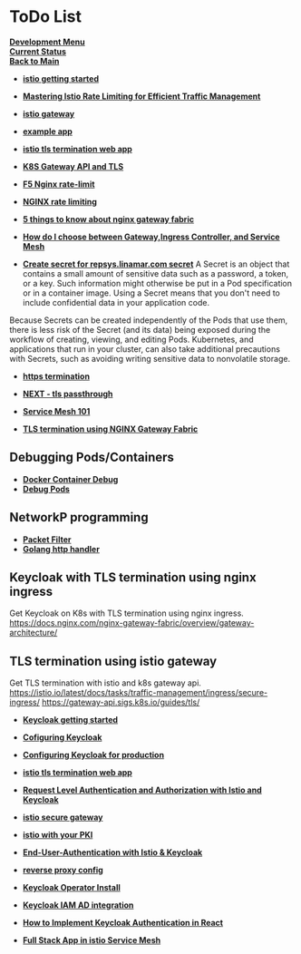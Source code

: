 # ToDo List

**[Development Menu](./menu.md)**\
**[Current Status](../status/weekly/current_status.md)**\
**[Back to Main](../../README.md)**

- **[istio getting started](https://istio.io/latest/docs/setup/getting-started/)**
- **[Mastering Istio Rate Limiting for Efficient Traffic Management](../../research/a_l/istio/threat_protection/rate_limiting.md)**

- **[istio gateway](https://istio.io/latest/docs/reference/config/networking/gateway/)**

- **[example app](https://medium.com/@SabujJanaCodes/running-a-full-stack-app-in-istio-service-mesh-part-1-87b828f4d1cc)**
- **[istio tls termination web app](https://www.danielstechblog.io/run-the-istio-ingress-gateway-with-tls-termination-and-tls-passthrough/)**

- **[K8S Gateway API and TLS](https://imesh.ai/blog/secure-tls-kubernetes-gateway-api/)**
- **[F5 Nginx rate-limit](https://docs.nginx.com/nginx/admin-guide/security-controls/controlling-access-proxied-http/)**
- **[NGINX rate limiting](https://www.f5.com/company/blog/nginx/microservices-march-protect-kubernetes-apis-with-rate-limiting)**
- **[5 things to know about nginx gateway fabric](https://blog.nginx.org/blog/5-things-to-know-about-nginx-gateway-fabric)**
- **[How do I choose between Gateway,Ingress Controller, and Service Mesh](../../research/m_z/nginx_gateway_fabric/choose_gateway_ingress_or_mesh.md)**
- **[Create secret for repsys.linamar.com secret](../../research/a_l/k8s/secrets/secrets.md)**
A Secret is an object that contains a small amount of sensitive data such as a password, a token, or a key. Such information might otherwise be put in a Pod specification or in a container image. Using a Secret means that you don't need to include confidential data in your application code.

Because Secrets can be created independently of the Pods that use them, there is less risk of the Secret (and its data) being exposed during the workflow of creating, viewing, and editing Pods. Kubernetes, and applications that run in your cluster, can also take additional precautions with Secrets, such as avoiding writing sensitive data to nonvolatile storage.

- **[https termination](../../research/m_z/nginx_gateway_fabric/https_termination.md#send-traffic)**

- **[NEXT - tls passthrough](../../research/m_z/nginx_gateway_fabric/tls_passthrough.md)**

- **[Service Mesh 101](../../research/a_l/application_architecture/service_mesh_101.md)**
- **[TLS termination using NGINX Gateway Fabric](../../research/m_z/nginx_gateway_fabric/https_termination.md)**

## Debugging Pods/Containers

- **[Docker Container Debug](https://code.visualstudio.com/docs/containers/debug-common)**
- **[Debug Pods](https://kubernetes.io/docs/tasks/debug/debug-application/debug-running-pod/)**

## NetworkP programming

- **[Packet Filter](https://github.com/ghedo/go.pkt)**
- **[Golang http handler](https://medium.com/geekculture/demystifying-http-handlers-in-golang-a363e4222756)**

## Keycloak with TLS termination using nginx ingress

Get Keycloak on K8s with TLS termination using nginx ingress.
<https://docs.nginx.com/nginx-gateway-fabric/overview/gateway-architecture/>

## TLS termination using istio gateway

Get TLS termination with istio and k8s gateway api.
<https://istio.io/latest/docs/tasks/traffic-management/ingress/secure-ingress/>
<https://gateway-api.sigs.k8s.io/guides/tls/>

- **[Keycloak getting started](../../research/a_l/iam/keycloak/keycloak_getting_started.md)**
- **[Cofiguring Keycloak](../../research/a_l/iam/keycloak/configuring_keycloak.md)**
- **[Configuring Keycloak for production](../../research/a_l/iam/keycloak/configuration_production.md)**

- **[istio tls termination web app](https://www.danielstechblog.io/run-the-istio-ingress-gateway-with-tls-termination-and-tls-passthrough/)**

- **[Request Level Authentication and Authorization with Istio and Keycloak](../../research/a_l/istio/authentication_and_authorization.md)**

- **[istio secure gateway](../../research/a_l/istio/secure_gateway.md)**

- **[istio with your PKI](../../research/a_l/istio/pki/cert_managment.md)**
- **[End-User-Authentication with Istio & Keycloak](../../research/a_l/istio/istio_keycloak_authentication.md)**
- **[reverse proxy config](https://www.keycloak.org/server/reverseproxy)**
- **[Keycloak Operator Install](../../k8s/keycloak_install.md)**
- **[Keycloak IAM AD integration](../../research/a_l/iam/keycloak/keycloak_ad.md)**
- **[How to Implement Keycloak Authentication in React](https://www.geeksforgeeks.org/how-to-implement-keycloak-authentication-in-react/)**
- **[Full Stack App in istio Service Mesh](../../../research/a_l/istio/full_stack_app_in_istio.md)**
